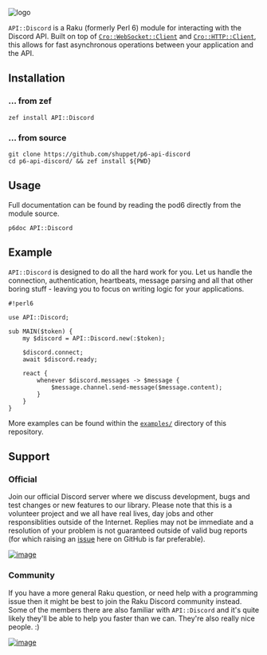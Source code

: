 ![logo](https://user-images.githubusercontent.com/12242877/44151690-34cd913c-a09b-11e8-80b6-25e2f232193b.png)

`API::Discord` is a Raku (formerly Perl 6) module for interacting with the Discord API. Built on
top of [`Cro::WebSocket::Client`](https://github.com/croservices/cro-websocket)
and [`Cro::HTTP::Client`](https://github.com/croservices/cro-http), this allows
for fast asynchronous operations between your application and the API.

## Installation

### ... from zef

```
zef install API::Discord
```

### ... from source

```
git clone https://github.com/shuppet/p6-api-discord
cd p6-api-discord/ && zef install ${PWD}
```

## Usage

Full documentation can be found by reading the pod6 directly from the module source.

```
p6doc API::Discord
```

## Example

`API::Discord` is designed to do all the hard work for you. Let us handle the connection, authentication, heartbeats, message parsing and all that other boring stuff - leaving you to focus on writing logic for your applications.

```perl6
#!perl6

use API::Discord;

sub MAIN($token) {
    my $discord = API::Discord.new(:$token);

    $discord.connect;
    await $discord.ready;

    react {
        whenever $discord.messages -> $message {
            $message.channel.send-message($message.content);
        }
    }
}
```
More examples can be found within the [`examples/`](https://github.com/shuppet/p6-api-discord/tree/master/examples) directory of this repository.

## Support

### Official 

Join our official Discord server where we discuss development, bugs and test changes or new features to our library. Please note that this is a volunteer project and we all have real lives, day jobs and other responsiblities outside of the Internet. Replies may not be immediate and a resolution of your problem is not guaranteed outside of valid bug reports (for which raising an [issue](https://github.com/shuppet/p6-api-discord/issues/new) here on GitHub is far preferable).

[![image](https://discordapp.com/api/guilds/502109774901542924/embed.png?style=banner2)](https://discord.gg/8FqQFCF)

### Community

If you have a more general Raku question, or need help with a programming issue then it might be best to join the Raku Discord community instead. Some of the members there are also familiar with `API::Discord` and it's quite likely they'll be able to help you faster than we can. They're also really nice people. :)

[![image](https://discordapp.com/api/guilds/538407879980482560/embed.png?style=banner2)](https://discord.gg/VzYpdQ6)
